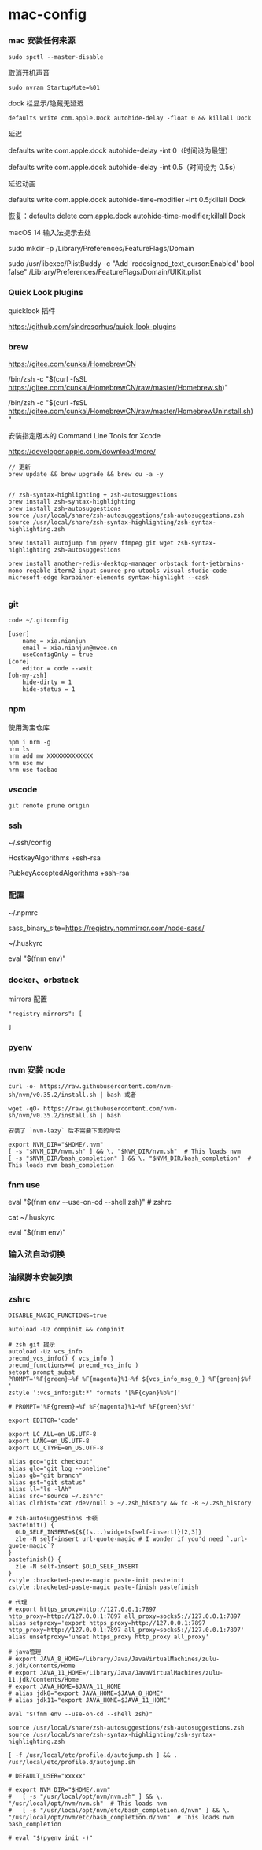 # mac-config

### mac 安装任何来源

`sudo spctl --master-disable`

取消开机声音

`sudo nvram StartupMute=%01`

dock 栏显示/隐藏无延迟

`defaults write com.apple.Dock autohide-delay -float 0 && killall Dock`

延迟

defaults write com.apple.dock autohide-delay -int 0（时间设为最短）

defaults write com.apple.dock autohide-delay -int 0.5（时间设为 0.5s）

延迟动画

defaults write com.apple.dock autohide-time-modifier -int 0.5;killall Dock

恢复：defaults delete com.apple.dock autohide-time-modifier;killall Dock

macOS 14 输入法提示去处

sudo mkdir -p /Library/Preferences/FeatureFlags/Domain

sudo /usr/libexec/PlistBuddy -c "Add 'redesigned_text_cursor:Enabled' bool false" /Library/Preferences/FeatureFlags/Domain/UIKit.plist




### Quick Look plugins

quicklook 插件

https://github.com/sindresorhus/quick-look-plugins

### brew

https://gitee.com/cunkai/HomebrewCN

/bin/zsh -c "$(curl -fsSL https://gitee.com/cunkai/HomebrewCN/raw/master/Homebrew.sh)"

/bin/zsh -c "$(curl -fsSL https://gitee.com/cunkai/HomebrewCN/raw/master/HomebrewUninstall.sh)"


安装指定版本的 Command Line Tools for Xcode

https://developer.apple.com/download/more/

```
// 更新
brew update && brew upgrade && brew cu -a -y


// zsh-syntax-highlighting + zsh-autosuggestions
brew install zsh-syntax-highlighting
brew install zsh-autosuggestions
source /usr/local/share/zsh-autosuggestions/zsh-autosuggestions.zsh
source /usr/local/share/zsh-syntax-highlighting/zsh-syntax-highlighting.zsh

brew install autojump fnm pyenv ffmpeg git wget zsh-syntax-highlighting zsh-autosuggestions

brew install another-redis-desktop-manager orbstack font-jetbrains-mono reqable iterm2 input-source-pro utools visual-studio-code microsoft-edge karabiner-elements syntax-highlight --cask


```

### git
```
code ~/.gitconfig

[user]
	name = xia.nianjun
	email = xia.nianjun@mwee.cn
	useConfigOnly = true
[core]
	editor = code --wait
[oh-my-zsh]
	hide-dirty = 1
	hide-status = 1

```

### npm

使用淘宝仓库

```
npm i nrm -g
nrm ls
nrm add mw XXXXXXXXXXXXX
nrm use mw
nrm use taobao
```

### vscode

```
git remote prune origin
```

### ssh

~/.ssh/config

HostkeyAlgorithms +ssh-rsa

PubkeyAcceptedAlgorithms +ssh-rsa

### 配置

~/.npmrc

sass_binary_site=https://registry.npmmirror.com/node-sass/

~/.huskyrc

eval "$(fnm env)"


### docker、orbstack

mirrors 配置

```
"registry-mirrors": [

]
```

### pyenv


### nvm 安装 node

```
curl -o- https://raw.githubusercontent.com/nvm-sh/nvm/v0.35.2/install.sh | bash 或者

wget -qO- https://raw.githubusercontent.com/nvm-sh/nvm/v0.35.2/install.sh | bash

安装了 `nvm-lazy` 后不需要下面的命令

export NVM_DIR="$HOME/.nvm"
[ -s "$NVM_DIR/nvm.sh" ] && \. "$NVM_DIR/nvm.sh"  # This loads nvm
[ -s "$NVM_DIR/bash_completion" ] && \. "$NVM_DIR/bash_completion"  # This loads nvm bash_completion

```

### fnm use
eval "$(fnm env --use-on-cd --shell zsh)"  # zshrc

cat ~/.huskyrc

eval "$(fnm env)"



### 输入法自动切换


### 油猴脚本安装列表


### zshrc
```
DISABLE_MAGIC_FUNCTIONS=true

autoload -Uz compinit && compinit

# zsh git 提示
autoload -Uz vcs_info
precmd_vcs_info() { vcs_info }
precmd_functions+=( precmd_vcs_info )
setopt prompt_subst
PROMPT='%F{green}→%f %F{magenta}%1~%f ${vcs_info_msg_0_} %F{green}$%f '
zstyle ':vcs_info:git:*' formats '[%F{cyan}%b%f]'

# PROMPT='%F{green}→%f %F{magenta}%1~%f %F{green}$%f'

export EDITOR='code'

export LC_ALL=en_US.UTF-8
export LANG=en_US.UTF-8
export LC_CTYPE=en_US.UTF-8

alias gco="git checkout"
alias glo="git log --oneline"
alias gb="git branch"
alias gst="git status"
alias ll="ls -lAh"
alias src="source ~/.zshrc"
alias clrhist='cat /dev/null > ~/.zsh_history && fc -R ~/.zsh_history'

# zsh-autosuggestions 卡顿
pasteinit() {
  OLD_SELF_INSERT=${${(s.:.)widgets[self-insert]}[2,3]}
  zle -N self-insert url-quote-magic # I wonder if you'd need `.url-quote-magic`?
}
pastefinish() {
  zle -N self-insert $OLD_SELF_INSERT
}
zstyle :bracketed-paste-magic paste-init pasteinit
zstyle :bracketed-paste-magic paste-finish pastefinish

# 代理
# export https_proxy=http://127.0.0.1:7897 http_proxy=http://127.0.0.1:7897 all_proxy=socks5://127.0.0.1:7897
alias setproxy='export https_proxy=http://127.0.0.1:7897 http_proxy=http://127.0.0.1:7897 all_proxy=socks5://127.0.0.1:7897'
alias unsetproxy='unset https_proxy http_proxy all_proxy'

# java管理
# export JAVA_8_HOME=/Library/Java/JavaVirtualMachines/zulu-8.jdk/Contents/Home
# export JAVA_11_HOME=/Library/Java/JavaVirtualMachines/zulu-11.jdk/Contents/Home
# export JAVA_HOME=$JAVA_11_HOME
# alias jdk8="export JAVA_HOME=$JAVA_8_HOME"
# alias jdk11="export JAVA_HOME=$JAVA_11_HOME"

eval "$(fnm env --use-on-cd --shell zsh)"

source /usr/local/share/zsh-autosuggestions/zsh-autosuggestions.zsh
source /usr/local/share/zsh-syntax-highlighting/zsh-syntax-highlighting.zsh

[ -f /usr/local/etc/profile.d/autojump.sh ] && . /usr/local/etc/profile.d/autojump.sh

# DEFAULT_USER="xxxxx"

# export NVM_DIR="$HOME/.nvm"
#   [ -s "/usr/local/opt/nvm/nvm.sh" ] && \. "/usr/local/opt/nvm/nvm.sh"  # This loads nvm
#   [ -s "/usr/local/opt/nvm/etc/bash_completion.d/nvm" ] && \. "/usr/local/opt/nvm/etc/bash_completion.d/nvm"  # This loads nvm bash_completion

# eval "$(pyenv init -)"

```




